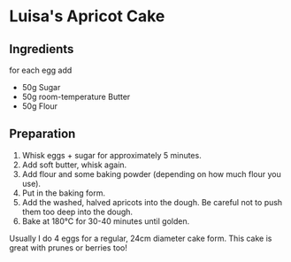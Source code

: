 # Luisa's Apricot Cake

## Ingredients

for each egg add
* 50g Sugar
* 50g room-temperature Butter
* 50g Flour

## Preparation

1. Whisk eggs + sugar for approximately 5 minutes.
2. Add soft butter, whisk again.
3. Add flour and some baking powder (depending on how much flour you use).
4. Put in the baking form.
5. Add the washed, halved apricots into the dough. Be careful not to push them too deep into the dough.
6. Bake at 180°C for 30-40 minutes until golden.

Usually I do 4 eggs for a regular, 24cm diameter cake form.
This cake is great with prunes or berries too!
